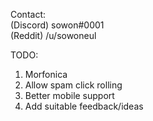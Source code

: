 Contact:  
(Discord) sowon#0001  
(Reddit) /u/sowoneul  

TODO:
1. Morfonica
2. Allow spam click rolling
3. Better mobile support
4. Add suitable feedback/ideas
